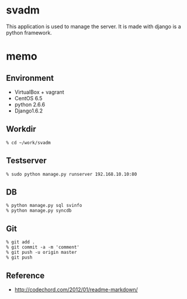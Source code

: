 # svadm

This application is used to manage the server.
It is made with django is a python framework.


# memo

## Environment

* VirtualBox + vagrant
* CentOS 6.5
* python 2.6.6
* Django1.6.2

## Workdir

```
% cd ~/work/svadm
```

## Testserver

```
% sudo python manage.py runserver 192.168.10.10:80
```

## DB

```
% python manage.py sql svinfo
% python manage.py syncdb
```

## Git

```
% git add .
% git commit -a -m 'comment'
% git push -u origin master
% git push
```

## Reference

* <http://codechord.com/2012/01/readme-markdown/>


